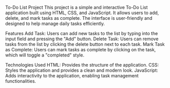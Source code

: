 To-Do List Project
This project is a simple and interactive To-Do List application built using HTML, CSS, and JavaScript. It allows users to add, delete, and mark tasks as complete. The interface is user-friendly and designed to help manage daily tasks efficiently.

Features
Add Task: Users can add new tasks to the list by typing into the input field and pressing the "Add" button.
Delete Task: Users can remove tasks from the list by clicking the delete button next to each task.
Mark Task as Complete: Users can mark tasks as complete by clicking on the task, which will toggle a "completed" style.

Technologies Used
HTML: Provides the structure of the application.
CSS: Styles the application and provides a clean and modern look.
JavaScript: Adds interactivity to the application, enabling task management functionalities.
